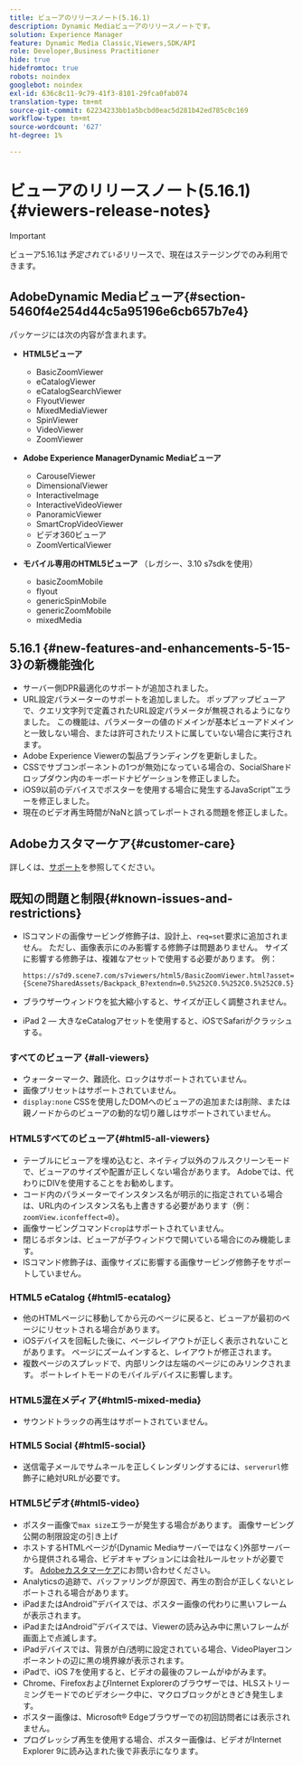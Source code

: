 ```yaml
---
title: ビューアのリリースノート(5.16.1)
description: Dynamic Mediaビューアのリリースノートです。
solution: Experience Manager
feature: Dynamic Media Classic,Viewers,SDK/API
role: Developer,Business Practitioner
hide: true
hidefromtoc: true
robots: noindex
googlebot: noindex
exl-id: 636c8c11-9c79-41f3-8101-29fca0fab074
translation-type: tm+mt
source-git-commit: 62234233bb1a5bcbd0eac5d281b42ed785c0c169
workflow-type: tm+mt
source-wordcount: '627'
ht-degree: 1%

---
```


# ビューアのリリースノート(5.16.1){#viewers-release-notes}

<!-- Updated April 06, 2021 for the 5.16.1 release-->

>[!IMPORTANT]
>
>ビューア5.16.1は&#x200B;*予定されている*&#x200B;リリースで、現在はステージングでのみ利用できます。

## AdobeDynamic Mediaビューア{#section-5460f4e254d44c5a95196e6cb657b7e4}

パッケージには次の内容が含まれます。

* **HTML5ビューア**

   * BasicZoomViewer
   * eCatalogViewer
   * eCatalogSearchViewer
   * FlyoutViewer
   * MixedMediaViewer
   * SpinViewer
   * VideoViewer
   * ZoomViewer

* **Adobe Experience ManagerDynamic Mediaビューア**

   * CarouselViewer
   * DimensionalViewer
   * InteractiveImage
   * InteractiveVideoViewer
   * PanoramicViewer
   * SmartCropVideoViewer
   * ビデオ360ビューア
   * ZoomVerticalViewer

* **モバイル専用のHTML5ビューア** （レガシー、3.10 s7sdkを使用）

   * basicZoomMobile
   * flyout
   * genericSpinMobile
   * genericZoomMobile
   * mixedMedia

## 5.16.1 {#new-features-and-enhancements-5-15-3}の新機能強化

* サーバー側DPR最適化のサポートが追加されました。
* URL設定パラメーターのサポートを追加しました。 ポップアップビューアで、クエリ文字列で定義されたURL設定パラメータが無視されるようになりました。 この機能は、パラメーターの値のドメインが基本ビューアドメインと一致しない場合、または許可されたリストに属していない場合に実行されます。
* Adobe Experience Viewerの製品ブランディングを更新しました。
* CSSでサブコンポーネントの1つが無効になっている場合の、SocialShareドロップダウン内のキーボードナビゲーションを修正しました。
* iOS9以前のデバイスでポスターを使用する場合に発生するJavaScript™エラーを修正しました。
* 現在のビデオ再生時間がNaNと誤ってレポートされる問題を修正しました。<!--  (CQ-4310148) -->

## Adobeカスタマーケア{#customer-care}

詳しくは、[サポート](https://experienceleague.adobe.com/docs/dynamic-media-classic/using/intro/support.html#intro)を参照してください。

## 既知の問題と制限{#known-issues-and-restrictions}

* ISコマンドの画像サービング修飾子は、設計上、`req=set`要求に追加されません。 ただし、画像表示にのみ影響する修飾子は問題ありません。 サイズに影響する修飾子は、複雑なアセットで使用する必要があります。 例：

   `https://s7d9.scene7.com/s7viewers/html5/BasicZoomViewer.html?asset= {Scene7SharedAssets/Backpack_B?extendn=0.5%252C0.5%252C0.5%252C0.5}`

* ブラウザーウィンドウを拡大縮小すると、サイズが正しく調整されません。
* iPad 2 — 大きなeCatalogアセットを使用すると、iOSでSafariがクラッシュする。

### すべてのビューア {#all-viewers}

* ウォーターマーク、難読化、ロックはサポートされていません。
* 画像プリセットはサポートされていません。
* `display:none` CSSを使用したDOMへのビューアの追加または削除、または親ノードからのビューアの動的な切り離しはサポートされていません。

### HTML5すべてのビューア{#html5-all-viewers}

* テーブルにビューアを埋め込むと、ネイティブ以外のフルスクリーンモードで、ビューアのサイズや配置が正しくない場合があります。 Adobeでは、代わりにDIVを使用することをお勧めします。
* コード内のパラメーターでインスタンス名が明示的に指定されている場合は、URL内のインスタンス名も上書きする必要があります（例：`zoomView.iconfeffect=0`）。
* 画像サービングコマンド`crop`はサポートされていません。
* 閉じるボタンは、ビューアが子ウィンドウで開いている場合にのみ機能します。
* ISコマンド修飾子は、画像サイズに影響する画像サービング修飾子をサポートしていません。

### HTML5 eCatalog {#html5-ecatalog}

* 他のHTMLページに移動してから元のページに戻ると、ビューアが最初のページにリセットされる場合があります。
* iOSデバイスを回転した後に、ページレイアウトが正しく表示されないことがあります。 ページにズームインすると、レイアウトが修正されます。
* 複数ページのスプレッドで、内部リンクは左端のページにのみリンクされます。 ポートレイトモードのモバイルデバイスに影響します。

### HTML5混在メディア{#html5-mixed-media}

* サウンドトラックの再生はサポートされていません。

### HTML5 Social {#html5-social}

* 送信電子メールでサムネールを正しくレンダリングするには、`serverurl`修飾子に絶対URLが必要です。

### HTML5ビデオ{#html5-video}

* ポスター画像で`max size`エラーが発生する場合があります。 画像サービング公開の制限設定の引き上げ
* ホストするHTMLページが(Dynamic Mediaサーバーではなく)外部サーバーから提供される場合、ビデオキャプションには会社ルールセットが必要です。 [Adobeカスタマーケア](https://experienceleague.adobe.com/docs/dynamic-media-classic/using/intro/support.html#intro)にお問い合わせください。
* Analyticsの追跡で、バッファリングが原因で、再生の割合が正しくないとレポートされる場合があります。
* iPadまたはAndroid™デバイスでは、ポスター画像の代わりに黒いフレームが表示されます。
* iPadまたはAndroid™デバイスでは、Viewerの読み込み中に黒いフレームが画面上で点滅します。
* iPadデバイスでは、背景が白/透明に設定されている場合、VideoPlayerコンポーネントの辺に黒の境界線が表示されます。
* iPadで、iOS 7を使用すると、ビデオの最後のフレームがゆがみます。
* Chrome、FirefoxおよびInternet Explorerのブラウザーでは、HLSストリーミングモードでのビデオシーク中に、マクロブロックがときどき発生します。
* ポスター画像は、Microsoft® Edgeブラウザーでの初回訪問者には表示されません。
* プログレッシブ再生を使用する場合、ポスター画像は、ビデオがInternet Explorer 9に読み込まれた後で非表示になります。
